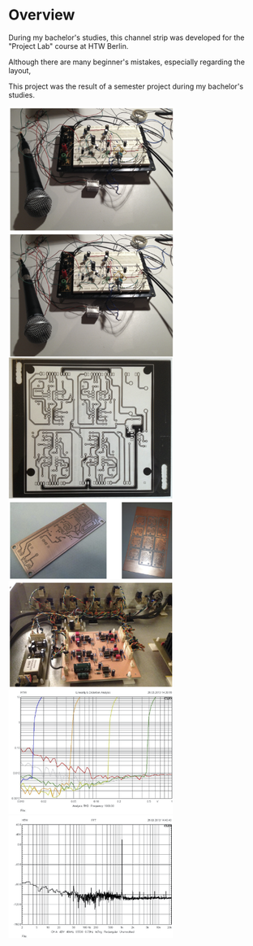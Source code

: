 
# Overview

During my bachelor's studies, this channel strip was developed for the "Project Lab" course at HTW Berlin.

Although there are many beginner's mistakes, especially regarding the layout, 


This project was the result of a semester project during my bachelor's studies. 

 
<img src="https://github.com/BorisJung/channelStrip/blob/master/pics/breadboard.jpg?raw=true" width="325"/> 


<img src="https://github.com/BorisJung/channelStrip/blob/master/pics/breadboard.jpg?raw=true" align="center" width="325"/>

<img src="https://github.com/BorisJung/channelStrip/blob/master/pics/mask.jpg?raw=true" width="325"/>

<img src="https://github.com/BorisJung/channelStrip/blob/master/pics/pcbs.jpg?raw=true" width="325"/>

<img src="https://github.com/BorisJung/channelStrip/blob/master/pics/mounted_pcbs.jpg?raw=true" width="325"/>

<img src="https://github.com/BorisJung/channelStrip/blob/master/pics/thd.jpg?raw=true" width="325"/>

<img src="https://github.com/BorisJung/channelStrip/blob/master/pics/fft.jpg?raw=true" width="325"/>




